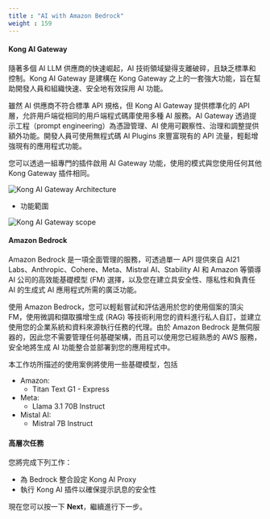 ```yaml
---
title : "AI with Amazon Bedrock"
weight : 159
---
```


#### Kong AI Gateway

隨著多個 AI LLM 供應商的快速崛起，AI 技術領域變得支離破碎，且缺乏標準和控制。Kong AI Gateway 是建構在 Kong Gateway 之上的一套強大功能，旨在幫助開發人員和組織快速、安全地有效採用 AI 功能。

雖然 AI 供應商不符合標準 API 規格，但 Kong AI Gateway 提供標準化的 API 層，允許用戶端從相同的用戶端程式碼庫使用多種 AI 服務。AI Gateway 透過提示工程（prompt engineering）為憑證管理、AI 使用可觀察性、治理和調整提供額外功能。開發人員可使用無程式碼 AI Plugins 來豐富現有的 API 流量，輕鬆增強現有的應用程式功能。

您可以透過一組專門的插件啟用 AI Gateway 功能，使用的模式與您使用任何其他 Kong Gateway 插件相同。

![Kong AI Gateway Architecture](/static/images/ai-gateway.png)

* 功能範圍

![Kong AI Gateway scope](/static/images/ai_gateway_scope.png)

#### Amazon Bedrock

Amazon Bedrock 是一項全面管理的服務，可透過單一 API 提供來自 AI21 Labs、Anthropic、Cohere、Meta、Mistral AI、Stability AI 和 Amazon 等領導 AI 公司的高效能基礎模型 (FM) 選擇，以及您在建立具安全性、隱私性和負責任 AI 的生成式 AI 應用程式所需的廣泛功能。

使用 Amazon Bedrock，您可以輕鬆嘗試和評估適用於您的使用個案的頂尖 FM，使用微調和擷取擴增生成 (RAG) 等技術利用您的資料進行私人自訂，並建立使用您的企業系統和資料來源執行任務的代理。由於 Amazon Bedrock 是無伺服器的，因此您不需要管理任何基礎架構，而且可以使用您已經熟悉的 AWS 服務，安全地將生成 AI 功能整合並部署到您的應用程式中。

本工作坊所描述的使用案例將使用一些基礎模型，包括
* Amazon:
    * Titan Text G1 - Express
* Meta:
    * Llama 3.1 70B Instruct
* Mistal AI:
    * Mistral 7B Instruct

#### 高層次任務
您將完成下列工作：
* 為 Bedrock 整合設定 Kong AI Proxy
* 執行 Kong AI 插件以確保提示訊息的安全性

現在您可以按一下 **Next**，繼續進行下一步。
